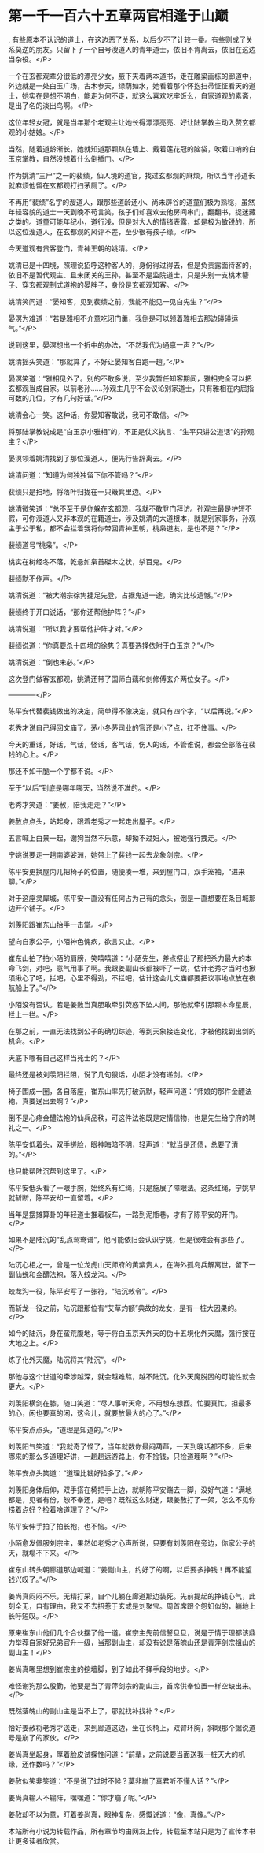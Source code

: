 # 第一千一百六十五章两官相逢于山巅
,  有些原本不认识的道士，在这边恶了关系，以后少不了计较一番。有些则成了关系莫逆的朋友。只留下了一个自号溲道人的青年道士，依旧不肯离去，依旧在这边当杂役。&lt;/P&gt;
   一个在玄都观辈分很低的漂亮少女，腋下夹着两本道书，走在雕梁画栋的廊道中，外边就是一处白玉广场，古木参天，绿荫如水，她看着那个怀抱扫帚怔怔看天的道士，她实在是想不明白，能走为何不走，就这么喜欢吃牢饭么，自家道观的素斋，是出了名的淡出鸟啊。&lt;/P&gt;
   这位年轻女冠，就是当年那个老观主让她长得漂漂亮亮、好让陆掌教主动入赘玄都观的小姑娘。&lt;/P&gt;
   当然，随着道龄渐长，她就知道那颗趴在墙上、戴着莲花冠的脑袋，吹着口哨的白玉京掌教，自然没想着什么倒插门。&lt;/P&gt;
   作为姚清“三尸”之一的裴绩，仙人境的道官，找过玄都观的麻烦，所以当年孙道长就麻烦他留在玄都观打扫茅厕了。&lt;/P&gt;
   不再用“裴绩”名字的溲道人，跟那些道龄还小、尚未辟谷的道童们极为熟稔，虽然年轻容貌的道士一天到晚不苟言笑，孩子们却喜欢去他房间串门，翻翻书，捉迷藏之类的。道童可能年纪小，道行浅，但是对大人的情绪表露，却是极为敏锐的，所以这位溲道人，在玄都观的风评不差，至少很有孩子缘。&lt;/P&gt;
   今天道观有贵客登门，青神王朝的姚清。&lt;/P&gt;
   姚清已是十四境，照理说招呼这种客人的，身份得过得去，但是负责露面待客的，依旧不是暂代观主、且未闭关的王孙，甚至不是监院道士，只是头别一支桃木簪子、穿玄都观制式道袍的晏胖子，身份是玄都观知客。&lt;/P&gt;
   姚清笑问道：“晏知客，见到裴绩之前，我能不能见一见白先生？”&lt;/P&gt;
   晏溟为难道：“若是雅相不介意吃闭门羹，我倒是可以领着雅相去那边碰碰运气。”&lt;/P&gt;
   说到这里，晏溟想出一个折中的办法，“不然我代为通禀一声？”&lt;/P&gt;
   姚清摇头笑道：“那就算了，不好让晏知客白跑一趟。”&lt;/P&gt;
   晏溟笑道：“雅相见外了。别的不敢多说，至少我暂任知客期间，雅相完全可以把玄都观当成自家。以前老孙……孙观主几乎不会议论别家道士，只有雅相在内屈指可数的几位，才有几句好话。”&lt;/P&gt;
   姚清会心一笑。这种话，你晏知客敢说，我可不敢信。&lt;/P&gt;
   将那陆掌教说成是“白玉京小雅相”的，不正是仗义执言、“生平只讲公道话”的孙观主？&lt;/P&gt;
   晏溟领着姚清找到了那位溲道人，便先行告辞离去。&lt;/P&gt;
   姚清问道：“知道为何独独留下你不管吗？”&lt;/P&gt;
   裴绩只是扫地，将落叶归拢在一只簸箕里边。&lt;/P&gt;
   姚清微笑道：“总不至于是你躲在玄都观，我就不敢登门拜访。孙观主最是护短不假，可你溲道人又非本观的在籍道士，涉及姚清的大道根本，就是别家事务，孙观主于公于私，都不会拦着我将你带回青神王朝，桃枭道友，是也不是？”&lt;/P&gt;
   裴绩道号“桃枭”。&lt;/P&gt;
   桃实在树经冬不落，乾悬如枭首磔木之状，杀百鬼。&lt;/P&gt;
   裴绩默不作声。&lt;/P&gt;
   姚清说道：“被大潮宗徐隽捷足先登，占据鬼道一途，确实比较遗憾。”&lt;/P&gt;
   裴绩终于开口说话，“那你还帮他护阵？”&lt;/P&gt;
   姚清说道：“所以我才要帮他护阵才对。”&lt;/P&gt;
   裴绩说道：“你真要杀十四境的徐隽？真要选择依附于白玉京？”&lt;/P&gt;
   姚清说道：“倒也未必。”&lt;/P&gt;
   这次登门做客玄都观，姚清还带了国师白藕和剑修傅玄介两位女子。&lt;/P&gt;
   ————&lt;/P&gt;
   陈平安代替裴钱做出的决定，简单得不像决定，就只有四个字，“以后再说。”&lt;/P&gt;
   老秀才说自己得回文庙了。茅小冬茅司业的官还是小了点，扛不住事。&lt;/P&gt;
   今天的重话，好话，气话，怪话，客气话，伤人的话，不管谁说，都会全部落在裴钱的心上。&lt;/P&gt;
   那还不如干脆一个字都不说。&lt;/P&gt;
   至于“以后”到底是哪年哪天，当然说不准的。&lt;/P&gt;
   老秀才笑道：“姜赦，陪我走走？”&lt;/P&gt;
   姜赦点点头，站起身，跟着老秀才一起走出屋子。&lt;/P&gt;
   五言喊上白景一起，谢狗当然不乐意，却拗不过妇人，被她强行拽走。&lt;/P&gt;
   宁姚说要走一趟南婆娑洲，她带上了裴钱一起去龙象剑宗。&lt;/P&gt;
   陈平安更换屋内几把椅子的位置，随便凑一堆，来到屋门口，双手笼袖，“进来聊。”&lt;/P&gt;
   对于这座灵犀城，陈平安一直没有任何占为己有的念头，倒是一直想要在条目城那边开个铺子。&lt;/P&gt;
   刘羡阳跟崔东山抬手一击掌。&lt;/P&gt;
   望向自家公子，小陌神色愧疚，欲言又止。&lt;/P&gt;
   崔东山拍了拍小陌的肩膀，笑嘻嘻道：“小陌先生，差点祭出了那把杀力最大的本命飞剑，对吧，意气用事了啊。我跟姜副山长都被吓了一跳，估计老秀才当时也揪须揪心了吧，拦吧，心里不得劲，不拦吧，估计这会儿文庙都要把议事地点放在夜航船上了。”&lt;/P&gt;
   小陌没有否认。若是姜赦当真胆敢牵引荧惑下坠人间，那他就牵引那颗本命星辰，拦上一拦。&lt;/P&gt;
   在那之前，一直无法找到公子的确切踪迹，等到天象接连变化，才被他找到出剑的机会。&lt;/P&gt;
   天底下哪有自己这样当死士的？&lt;/P&gt;
   最终还是被刘羡阳拦阻，说了几句狠话，小陌才没有递剑。&lt;/P&gt;
   椅子围成一圈，各自落座，崔东山率先打破沉默，轻声问道：“师娘的那件金醴法袍，真要送出去啊？”&lt;/P&gt;
   倒不是心疼金醴法袍的仙兵品秩，可这件法袍既是定情信物，也是先生给宁府的聘礼之一。&lt;/P&gt;
   陈平安低着头，双手搓脸，眼神晦暗不明，轻声道：“就当是还债，总要了清的。”&lt;/P&gt;
   也只能帮陆沉帮到这里了。&lt;/P&gt;
   陈平安低头看了一眼手腕，始终系有红绳，只是施展了障眼法。这条红绳，宁姚早就斩断，陈平安却一直留着。&lt;/P&gt;
   当年是摆摊算卦的年轻道士推着板车，一路到泥瓶巷，才有了陈平安的开门。&lt;/P&gt;
   如果不是陆沉的“乱点鸳鸯谱”，他可能依旧会认识宁姚，但是很难会有那些了。&lt;/P&gt;
   陆沉心相之一，曾是一位龙虎山天师府的黄紫贵人，在海外孤岛兵解离世，留下一副仙蜕和金醴法袍，落入蛟龙沟。&lt;/P&gt;
   蛟龙沟一役，陈平安写了一张符，“陆沉敕令”。&lt;/P&gt;
   而斩龙一役之前，陆沉跟那位有“艾草灼额”典故的龙女，是有一桩大因果的。&lt;/P&gt;
   如今的陆沉，身在蛮荒腹地，等于将白玉京天外天的伪十五境化外天魔，强行按在大地之上。&lt;/P&gt;
   炼了化外天魔，陆沉将其“陆沉”。&lt;/P&gt;
   那他与这个世道的牵涉越深，就会越难熬，越不陆沉。化外天魔脱困的可能性就会更大。&lt;/P&gt;
   刘羡阳横剑在膝，随口笑道：“尽人事听天命，不用想东想西。忙要真忙，担最多的心，闲也要真的闲，这会儿，就要放最大的心了。”&lt;/P&gt;
   陈平安点点头，“道理是知道的。”&lt;/P&gt;
   刘羡阳气笑道：“我就奇了怪了，当年就数你最闷葫芦，一天到晚话都不多，后来哪来的那么多道理好讲，一趟趟远游路上，你不捡钱，只捡道理啊？”&lt;/P&gt;
   陈平安点头笑道：“道理比钱好捡多了。”&lt;/P&gt;
   刘羡阳身体后仰，双手搭在椅把手上边，就朝陈平安踹去一脚，没好气道：“满地都是，见者有份，恕不奉还，是吧？既然这么财迷，跟姜赦打了一架，怎么不见你捞着点好？捡着啥道理了？”&lt;/P&gt;
   陈平安伸手拍了拍长袍，也不恼。&lt;/P&gt;
   小陌愈发佩服刘宗主，果然如老秀才心声所说，只要有刘羡阳在旁边，你家公子的天，就塌不下来。&lt;/P&gt;
   崔东山转头朝廊道那边喊道：“姜副山主，约好了的啊，以后要多挣钱！再不能望钱兴叹了。”&lt;/P&gt;
   姜尚真闷闷不乐，无精打采，自个儿躺在廊道那边装死。先前提起的挣钱心气，此刻全无，自有理由，我又不去招惹于玄或是刘聚宝。周首席跟个怨妇似的，躺地上长吁短叹。&lt;/P&gt;
   原来崔东山他们几个合伙摆了他一道。崔宗主先前信誓旦旦，说是于情于理都该鼎力举荐自家好兄弟官升一级，当那副山主，却没有说是落魄山还是青萍剑宗祖山的副山主！&lt;/P&gt;
   姜尚真哪里想到崔宗主的挖墙脚，到了如此不择手段的地步。&lt;/P&gt;
   难怪谢狗那么殷勤，他要是当了青萍剑宗的副山主，首席供奉位置一样空缺出来。&lt;/P&gt;
   既然落魄山的副山主是当不上了，那就找补找补？&lt;/P&gt;
   恰好姜赦将老秀才送走，来到廊道这边，坐在长椅上，双臂环胸，斜眼那个据说道号是崩了的家伙。&lt;/P&gt;
   姜尚真坐起身，厚着脸皮试探性问道：“前辈，之前说要当面送我一桩天大的机缘，还作数吗？”&lt;/P&gt;
   姜赦似笑非笑道：“不是说了过时不候？莫非崩了真君听不懂人话？”&lt;/P&gt;
   姜尚真输人不输阵，嘿嘿道：“你才崩了呢。”&lt;/P&gt;
   姜赦却不以为意，盯着姜尚真，眼神复杂，感慨说道：“像，真像。”&lt;/P&gt;
  本站所有小说为转载作品，所有章节均由网友上传，转载至本站只是为了宣传本书让更多读者欣赏。